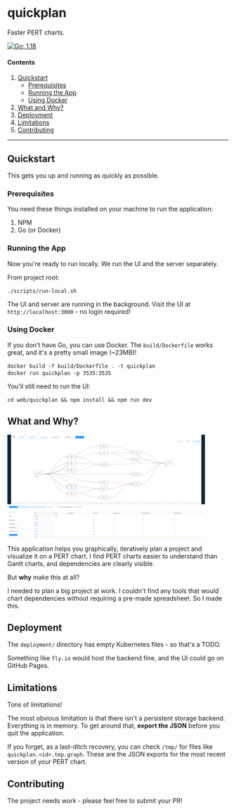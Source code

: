 # quickplan

Faster PERT charts.

[![Go: 1.18](https://img.shields.io/badge/Go-v1.18-blue.svg)](https://golang.org/dl/)

#### Contents

1. [Quickstart](#quickstart)
    * [Prerequisites](#prerequisites)
    * [Running the App](#running-the-app)
    * [Using Docker](#using-docker)
2. [What and Why?](#what-and-why)
3. [Deployment](#deployment)
4. [Limitations](#limitations)
5. [Contributing](#contributing)

---

## Quickstart

This gets you up and running as quickly as possible.

### Prerequisites

You need these things installed on your machine to run the application:

1. NPM
2. Go (or Docker)

### Running the App

Now you're ready to run locally. We run the UI and the server separately.

From project root:

```shell
./scripts/run-local.sh
```

The UI and server are running in the background. Visit the UI at `http://localhost:3000` - no login required!

### Using Docker

If you don't have Go, you can use Docker. The `build/Dockerfile` works great, and it's a pretty small image (~23MB)!

```shell
docker build -f build/Dockerfile . -t quickplan
docker run quickplan -p 3535:3535
```

You'll still need to run the UI:

```shell
cd web/quickplan && npm install && npm run dev
```

## What and Why?

[![screenshot](./docs/img/screenshot-sm.png)](./docs/img/screenshot.png)

This application helps you graphically, iteratively plan a project and visualize it on a PERT chart.
I find PERT charts easier to understand than Gantt charts, and dependencies are clearly visible.

But **why** make this at all?

I needed to plan a big project at work. I couldn't find any tools that would chart dependencies without requiring a pre-made spreadsheet. So I made this.

## Deployment

The `deployment/` directory has empty Kubernetes files - so that's a TODO.

Something like `fly.io` would host the backend fine, and the UI could go on GitHub Pages. 

## Limitations

Tons of limitations!

The most obvious limitation is that there isn't a persistent storage backend. Everything is in memory.
To get around that, **export the JSON** before you quit the application.

If you forget, as a last-ditch recovery, you can check `/tmp/` for files like `quickplan.<id>.tmp.graph`.
These are the JSON exports for the most recent version of your PERT chart.

## Contributing

The project needs work - please feel free to submit your PR!

